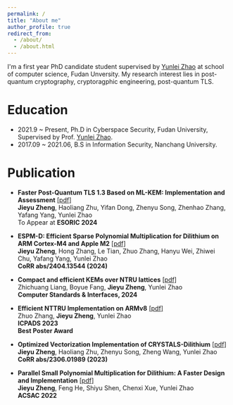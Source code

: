 ```yaml
---
permalink: /
title: "About me"
author_profile: true
redirect_from: 
  - /about/
  - /about.html
---
```


I'm a first year PhD candidate student supervised by [Yunlei Zhao](https://cs.fudan.edu.cn/3f/ba/c25909a278458/page.htm) at school of computer science, Fudan Unversity. My research interest lies in post-quantum cryptography, cryptoragphic engineering, post-quantum TLS.

Education
======
* 2021.9 ~ Present, Ph.D in Cyberspace Security, Fudan University, Supervised by Prof. [Yunlei Zhao](https://cs.fudan.edu.cn/3f/ba/c25909a278458/page.htm).
* 2017.09 ~ 2021.06, B.S in Information Security, Nanchang University.



Publication
======
- **Faster Post-Quantum TLS 1.3 Based on ML-KEM: Implementation and Assessment** [[pdf]](https://arxiv.org/pdf/2404.13544v1)<br>
**Jieyu Zheng**, Haoliang Zhu, Yifan Dong, Zhenyu Song, Zhenhao Zhang, Yafang Yang, Yunlei Zhao<br>
To Appear at **ESORIC 2024**

- **ESPM-D: Efficient Sparse Polynomial Multiplication for Dilithium on ARM Cortex-M4 and Apple M2** [[pdf]](https://arxiv.org/pdf/2404.12675)<br>
**Jieyu Zheng**, Hong Zhang, Le Tian, Zhuo Zhang, Hanyu Wei, Zhiwei Chu, Yafang Yang, Yunlei Zhao<br>
**CoRR abs/2404.13544 (2024)**

- **Compact and efficient KEMs over NTRU lattices** [[pdf]](https://zhengjieyu.github.io/files/paper3.pdf)<br>
Zhichuang Liang, Boyue Fang, **Jieyu Zheng**,  Yunlei Zhao<br>
**Computer Standards & Interfaces, 2024**

- **Efficient NTTRU Implementation on ARMv8** [[pdf]](https://zhengjieyu.github.io/files/paper5.pdf)<br>
Zhuo Zhang, **Jieyu Zheng**, Yunlei Zhao<br>
**ICPADS 2023**<br>
**Best Poster Award**<br>

- **Optimized Vectorization Implementation of CRYSTALS-Dilithium**<be> [[pdf]](https://arxiv.org/pdf/2306.01989)<br>
**Jieyu Zheng**, Haoliang Zhu, Zhenyu Song, Zheng Wang, Yunlei Zhao<br>
**CoRR abs/2306.01989 (2023)**

- **Parallel Small Polynomial Multiplication for Dilithium: A Faster Design and Implementation** [[pdf]](https://zhengjieyu.github.io/files/Parallel.pdf)<br>
**Jieyu Zheng**, Feng He, Shiyu Shen, Chenxi Xue, Yunlei Zhao<br>
**ACSAC 2022**

  


